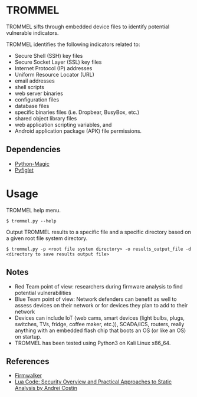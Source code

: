 # TROMMEL

TROMMEL sifts through embedded device files to identify potential vulnerable indicators. <br />

TROMMEL identifies the following indicators related to:
* Secure Shell (SSH) key files
* Secure Socket Layer (SSL) key files
* Internet Protocol (IP) addresses
* Uniform Resource Locator (URL)
* email addresses
* shell scripts
* web server binaries
* configuration files
* database files
* specific binaries files (i.e. Dropbear, BusyBox, etc.)
* shared object library files
* web application scripting variables, and
* Android application package (APK) file permissions.

## Dependencies
* [Python-Magic](https://pypi.python.org/pypi/python-magic)
* [Pyfiglet](https://pypi.org/project/pyfiglet/0.7/)

# Usage
TROMMEL help menu.
```
$ trommel.py --help
```
Output TROMMEL results to a specific file and a specific directory based on a given root file system directory.
```
$ trommel.py -p <root file system directory> -o results_output_file -d <directory to save results output file>
```

## Notes
* Red Team point of view: researchers during firmware analysis to find potential vulnerabilities
* Blue Team point of view: Network defenders can benefit as well to assess devices on their network or for devices they plan to add to their network
* Devices can include IoT (web cams, smart devices (light bulbs, plugs, switches, TVs, fridge, coffee maker, etc.)), SCADA/ICS, routers, really anything with an embedded flash chip that boots an OS (or like an OS) on startup.
* TROMMEL has been tested using Python3 on Kali Linux x86_64.

## References
* [Firmwalker](https://github.com/craigz28/firmwalker)
* [Lua Code: Security Overview and Practical Approaches to Static Analysis by Andrei Costin](http://firmware.re/lua/)
